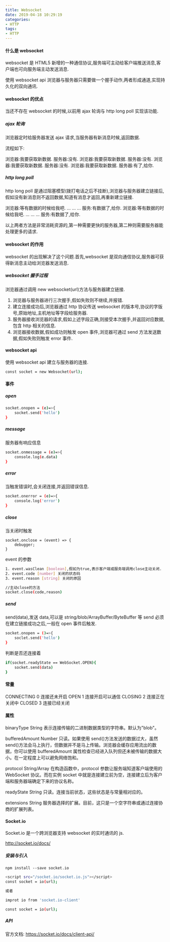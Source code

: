```yaml
---
title: Websocket
date: 2019-04-18 10:29:19
categories:
- HTTP
tags:
- HTTP
---
```


#### 什么是 websocket

websocket 是 HTML5 新增的一种通信协议,服务端可主动给客户端推送消息,客户端也可向服务端主动发送消息.

使用 websocket api 浏览器与服务器只需要做一个握手动作,两者形成通道,实现持久化的双向通讯.

#### websocket 的优点

当还不存在 websocket 的时候,以前用 ajax 轮询与 http long poll 实现该功能.

##### ajax 轮询

浏览器定时给服务器发送 ajax 请求,当服务器有新消息时候,返回数据.

流程如下:

浏览器:我要获取新数据.
服务器:没有.
浏览器:我要获取新数据.
服务器:没有.
浏览器:我要获取新数据.
服务器:没有.
浏览器:我要获取新数据.
服务器:有了,给你.

##### http long poll

http long poll 是通过阻塞模型(拨打电话之后不挂断),浏览器与服务器建立链接后,假如没有新消息则不返回数据,知道有消息才返回,再重新建立链接.

浏览器:等有数据的时候给我吧.
...
...
...
服务:有数据了,给你.
浏览器:等有数据的时候给我吧.
...
...
...
服务:有数据了,给你.

以上两者方法是非常消耗资源的,第一种需要更快的服务器,第二种则需要服务器能处理更多的请求.

#### websocket 的作用

websocket 的出现解决了这个问题.首先,websocket 是双向通信协议,服务器可获得新消息主动给浏览器发送消息.

##### websocket 握手过程

浏览器通过调用 new websocket(url)方法与服务器建立链接.

1. 浏览器与服务器进行三次握手,假如失败则不继续,并报错.
2. 建立连接成功后,浏览器通过 http 协议传送 websocket 的版本号,协议的字版号,原始地址,主机地址等字段给服务器.
3. 服务器接收浏览器的请求,假如上述字段正确,则接受本次握手,并返回对应数据,包含 http 相关的信息.
4. 浏览器接收数据,假如成功则触发 open 事件,浏览器可通过 send 方法发送数据,假如失败则触发 error 事件.

#### websocket api

使用 websocket api 建立与服务器的连接.

```bash
const socket = new Websocket(url);
```

#### 事件

##### open

```bash
socket.onopen = (e)=>{
    socket.send('hello')
}
```

##### message

服务器有响应信息

```bash
socket.onmessage = (e)=>{
    console.log(e.data)
}
```

##### error

当触发错误时,会关闭连接,并返回错误信息.

```bash
socket.onerror = (e)=>{
    console.log('error')
}
```

##### close

当关闭时触发

```
socket.onclose = (event) => {
    debugger;
}
```

event 的参数

```bash
1. event.wasClean [boolean],假如为true,表示客户端或服务端调用close主动关闭.
2. event.code [number] 关闭的状态码
3. event.reason [string] 关闭的原因

//主动close的方法
socket.close(code,reason)
```

##### send

send(data),发送 data,可以是 string/blob/ArrayBuffer/ByteBuffer 等
send 必须在建立链接成功之后,一般在 open 事件后触发.

```bash
socket.onopen = ()=>{
    soclet.send('hello')
}
```

判断是否还连接着

```bash
if(socket.readyState == WebSocket.OPEN){
    socket.send(data)
}
```

#### 常量

CONNECTING 0 连接还未开启
OPEN 1 连接开启可以通信
CLOSING 2 连接正在关闭中
CLOSED 3 连接已经关闭

#### 属性

binaryType String
表示连接传输的二进制数据类型的字符串。默认为"blob"。

bufferedAmount Number
只读。如果使用 send()方法发送的数据过大，虽然 send()方法会马上执行，但数据并不是马上传输。浏览器会缓存应用流出的数据，你可以使用 bufferedAmount 属性检查已经进入队列但还未被传输的数据大小。在一定程度上可以避免网络饱和。

protocol String/Array
在构造函数中，protocol 参数让服务端知道客户端使用的 WebSocket 协议。而在实例 socket 中就是连接建立前为空，连接建立后为客户端和服务器端确定下来的协议名称。

readyState String
只读。连接当前状态，这些状态是与常量相对应的。

extensions String
服务器选择的扩展。目前，这只是一个空字符串或通过连接协商的扩展列表。

#### Socket.io

Socket.io 是一个跨浏览器支持 websocket 的实时通讯的 js.

http://socket.io/docs/

##### 安装与引入

```
npm install --save socket.io
```

```bash
<script src="/socket.io/socket.io.js"></script>
const socket = io(url);

或者

improt io from 'socket.io-client'

const socket = io(url);
```

##### API

官方文档:
https://socket.io/docs/client-api/
